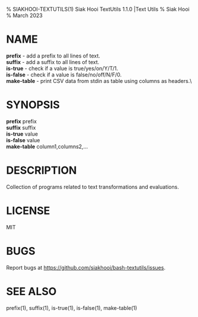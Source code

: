 % SIAKHOOI-TEXTUTILS(1) Siak Hooi TextUtils 1.1.0 |Text Utils
% Siak Hooi
% March 2023

# NAME
**prefix** - add a prefix to all lines of text.\
**suffix** - add a suffix to all lines of text.\
**is-true** - check if a value is true/yes/on/Y/T/1.\
**is-false** - check if a value is false/no/off/N/F/0.\
**make-table** - print CSV data from stdin as table using columns as headers.\

# SYNOPSIS
**prefix** prefix\
**suffix** suffix\
**is-true** value\
**is-false** value\
**make-table** column1,columns2,...

# DESCRIPTION
Collection of programs related to text transformations and evaluations.

# LICENSE
MIT

# BUGS
Report bugs at https://github.com/siakhooi/bash-textutils/issues.

# SEE ALSO
prefix(1), suffix(1), is-true(1), is-false(1), make-table(1)
